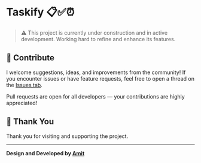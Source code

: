 # Taskify 📋✅⏰

> ⚠️ This project is currently under construction and in active development. Working hard to refine and enhance its features.

## 🚀 Contribute

I welcome suggestions, ideas, and improvements from the community! If you encounter issues or have feature requests, feel free to open a thread on the [Issues tab](https://github.com/paullyy8/taskify/issues).

Pull requests are open for all developers — your contributions are highly appreciated!

## 🙏 Thank You

Thank you for visiting and supporting the project.

---

**Design and Developed by [Amit](https://github.com/paullyy8)**
